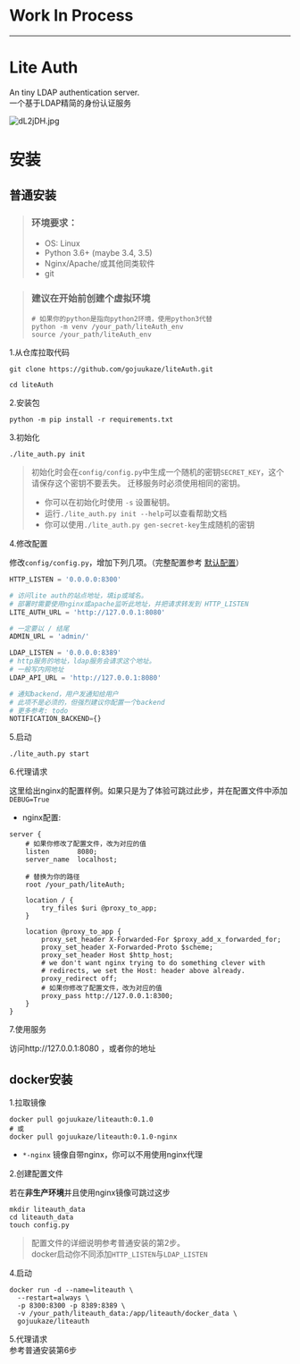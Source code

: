 # Work In Process

--------

# Lite Auth
An tiny LDAP authentication server.  
一个基于LDAP精简的身份认证服务


![dL2jDH.jpg](https://s1.ax1x.com/2020/08/31/dL2jDH.jpg)

# 安装

## 普通安装
> ### 环境要求：  
> * OS: Linux
> * Python 3.6+ (maybe 3.4, 3.5)
> * Nginx/Apache/或其他同类软件
> * git

> ### 建议在开始前创建个虚拟环境
> ```shell script
> # 如果你的python是指向python2环境，使用python3代替
> python -m venv /your_path/liteAuth_env
> source /your_path/liteAuth_env
> ```


1.从仓库拉取代码
```shell script
git clone https://github.com/gojuukaze/liteAuth.git

cd liteAuth
```

2.安装包
```shell script
python -m pip install -r requirements.txt
```

3.初始化
```shell script
./lite_auth.py init
```

> 初始化时会在`config/config.py`中生成一个随机的密钥`SECRET_KEY`，这个请保存这个密钥不要丢失。
> 迁移服务时必须使用相同的密钥。  
> * 你可以在初始化时使用 `-s` 设置秘钥。
> * 运行`./lite_auth.py init --help`可以查看帮助文档
> * 你可以使用`./lite_auth.py gen-secret-key`生成随机的密钥

4.修改配置

修改`config/config.py`，增加下列几项。（完整配置参考 [默认配置](config/lite_auth_config.py)）

```python
HTTP_LISTEN = '0.0.0.0:8300'

# 访问lite auth的站点地址，填ip或域名。
# 部署时需要使用nginx或apache监听此地址，并把请求转发到 HTTP_LISTEN
LITE_AUTH_URL = 'http://127.0.0.1:8080'

# 一定要以 / 结尾
ADMIN_URL = 'admin/'

LDAP_LISTEN = '0.0.0.0:8389'
# http服务的地址，ldap服务会请求这个地址。
# 一般写内网地址
LDAP_API_URL = 'http://127.0.0.1:8080'

# 通知backend，用户发通知给用户
# 此项不是必须的，但强烈建议你配置一个backend
# 更多参考: todo
NOTIFICATION_BACKEND={}
```

5.启动

```shell script
./lite_auth.py start
```

6.代理请求  

这里给出nginx的配置样例。如果只是为了体验可跳过此步，并在配置文件中添加`DEBUG=True`

* nginx配置:
```nginx
server {
    # 如果你修改了配置文件，改为对应的值
    listen       8080;
    server_name  localhost;
    
    # 替换为你的路径
    root /your_path/liteAuth;
    
    location / {
        try_files $uri @proxy_to_app;
    }

    location @proxy_to_app {
        proxy_set_header X-Forwarded-For $proxy_add_x_forwarded_for;
        proxy_set_header X-Forwarded-Proto $scheme;
        proxy_set_header Host $http_host;
        # we don't want nginx trying to do something clever with
        # redirects, we set the Host: header above already.
        proxy_redirect off;
        # 如果你修改了配置文件，改为对应的值
        proxy_pass http://127.0.0.1:8300;
    }
}
```

7.使用服务

访问http://127.0.0.1:8080 ，或者你的地址

## docker安装

1.拉取镜像
```shell script
docker pull gojuukaze/liteauth:0.1.0
# 或
docker pull gojuukaze/liteauth:0.1.0-nginx
```
* `*-nginx` 镜像自带nginx，你可以不用使用nginx代理

2.创建配置文件  

若在**非生产环境**并且使用nginx镜像可跳过这步
```shell script
mkdir liteauth_data
cd liteauth_data
touch config.py
```

> 配置文件的详细说明参考普通安装的第2步。  
> docker启动你不同添加`HTTP_LISTEN`与`LDAP_LISTEN`

4.启动
```shell script
docker run -d --name=liteauth \
  --restart=always \
  -p 8300:8300 -p 8389:8389 \
  -v /your_path/liteauth_data:/app/liteauth/docker_data \
  gojuukaze/liteauth
```

5.代理请求  
参考普通安装第6步
